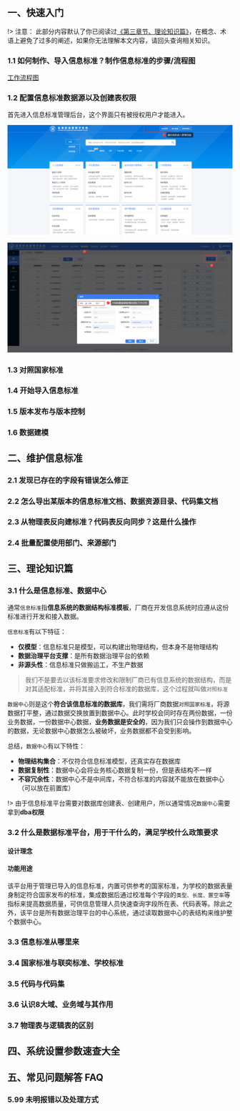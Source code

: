 ## 一、快速入门

!> 注意： 此部分内容默认了你已阅读过[《第三章节、理论知识篇》](#三、理论知识篇)，在概念、术语上避免了过多的阐述，如果你无法理解本文内容，请回头查询相关知识。

### 1.1 如何制作、导入信息标准？制作信息标准的步骤/流程图

[工作流程图](信息标准平台使用手册.assets/ismpWorkFlowChart.drawio ':include :type=code')

### 1.2 配置信息标准数据源以及创建表权限

首先进入信息标准管理后台，这个界面只有被授权用户才能进入。

![进入管理页面](信息标准平台使用手册.assets/image-20220419180307684.png)

![新增数据源](信息标准平台使用手册.assets/image-20220419180546264.png)

### 1.3 对照国家标准

### 1.4 开始导入信息标准

### 1.5 版本发布与版本控制

### 1.6 数据建模

## 二、维护信息标准

### 2.1 发现已存在的字段有错误怎么修正

### 2.2 怎么导出某版本的信息标准文档、数据资源目录、代码集文档

### 2.3 从物理表反向建标准？代码表反向同步？这是什么操作

### 2.4 批量配置使用部门、来源部门

## 三、理论知识篇

### 3.1 什么是信息标准、数据中心

通常`信息标准`指**信息系统的数据结构标准模板**，厂商在开发信息系统时应遵从这份标准进行开发和接入数据。

`信息标准`有以下特征：

- **仅模型**：信息标准只是模型，可以构建出物理结构，但本身不是物理结构
- **数据治理平台支撑**：是所有数据治理平台的依赖
- **非源头性**：信息标准只做搬运工，不生产数据

> 我们不是要去以该标准要求修改和限制厂商已有信息系统的数据结构，而是对其适配标准，并将其接入到符合标准的数据库，这个过程就叫做`对照标准`

`数据中心`则是这个**符合该信息标准的数据库**，我们需将厂商数据`对照国家标准`，将源数据打平整，通过数据交换放置到数据中心。此时学校会同时存在两份数据，一份业务数据，一份数据中心数据，**业务数据是安全的**，因为我们只会操作到数据中心的数据，无论数据中心数据怎么被破坏，业务数据都不会受到影响。

总结，`数据中心`有以下特性：

- **物理结构集合**：不仅符合信息标准模型，还真实存在数据库
- **数据复制性**：数据中心会将业务核心数据复制一份，但是表结构不一样
- **不容冗余性**：数据中心不是中间库，不符合标准的内容就不能放在数据中心（可以放在前置库）

!> 由于信息标准平台需要对数据库创建表、创建用户，所以通常情况`数据中心`需要拿到**dba权限**

### 3.2 什么是数据标准平台，用于干什么的，满足学校什么政策要求

#### 设计理念

#### 功能用途

该平台用于管理已导入的信息标准，内置可供参考的国家标准，为学校的数据表量身制定符合国家发布的标准，集成数据后通过校准每个字段的`类型、长度、置空率`等指标来提高数据质量，可供信息管理人员快速查询字段所在表、代码表等。除此之外，该平台是所有数据治理平台的中心系统，通过读取数据中心的表结构来维护整个数据中心。

### 3.3 信息标准从哪里来

### 3.4 国家标准与联奕标准、学校标准

### 3.5 代码与代码集

### 3.6 认识8大域、业务域与其作用

### 3.7 物理表与逻辑表的区别

## 四、系统设置参数速查大全

## 五、常见问题解答 FAQ

### 5.99 未明报错以及处理方式
